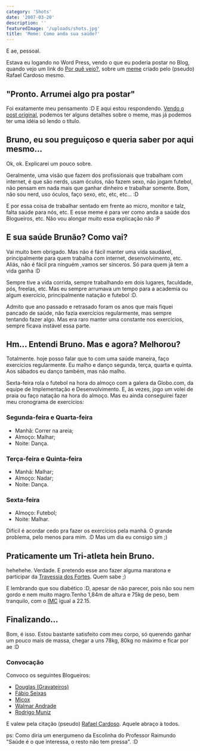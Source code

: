 ```yaml
---
category: 'Shots'
date: '2007-03-20'
description: ''
featuredImage: '/uploads/shots.jpg'
title: 'Meme: Como anda sua saúde?'
---
```


E ae, pessoal.

Estava eu logando no Word Press, vendo o que eu poderia postar no Blog, quando vejo um link do [Por quê veio?](http://porqueveio.com/), sobre um [meme](http://pt.wikipedia.org/wiki/Meme) criado pelo (pseudo) Rafael Cardoso mesmo.

## "Pronto. Arrumei algo pra postar"

Foi exatamente meu pensamento :D E aqui estou respondendo. [Vendo o post original](http://porqueveio.com/meu-proprio-meme-como-anda-sua-saude/), podemos ter alguns detalhes sobre o meme, mas já podemos ter uma idéia só lendo o título.

## Bruno, eu sou preguiçoso e queria saber por aqui mesmo...

Ok, ok. Explicarei um pouco sobre.

Geralmente, uma visão que fazem dos profissionais que trabalham com internet, é que são nerds, usam óculos, não fazem sexo, não jogam futebol, não pensam em nada mais que ganhar dinheiro e trabalhar somente. Bom, não sou nerd, uso óculos, faço sexo, etc, etc, etc... :D

E por essa coisa de trabalhar sentado em frente ao micro, monitor e talz, falta saúde para nós, etc. E esse meme é para ver como anda a saúde dos Blogueiros, etc. Não vou alongar muito essa explicação não :P

## E sua saúde Brunão? Como vai?

Vai muito bem obrigado. Mas não é fácil manter uma vida saudável, principalmente para quem trabalha com internet, desenvolvimento, etc. Aliás, não é fácil pra ninguém ,vamos ser sinceros. Só para quem já tem a vida ganha :D

Sempre tive a vida corrida, sempre trabalhando em dois lugares, faculdade, pós, freelas, etc. Mas eu sempre arrumava um tempo para a academia ou algum exercício, principalmente natação e futebol :D.

Admito que ano passado e retrasado foram os anos que mais fiquei pancado de saúde, não fazia exercícios regularmente, mas sempre tentando fazer algo. Mas era raro manter uma constante nos exercícios, sempre ficava instável essa parte.

## Hm... Entendi Bruno. Mas e agora? Melhorou?

Totalmente. hoje posso falar que to com uma saúde maneira, faço exercícios regularmente. Eu malho e danço segunda, terça, quarta e quinta. Aos sábados eu danço também, mas não malho.

Sexta-feira rola o futebol na hora do almoço com a galera da Globo.com, da equipe de Implementação e Desenvolvimento. E, às vezes, jogo um volei de praia ou faço natação na hora do almoço. Mas eu ainda conseguirei fazer meu cronograma de exercícios:

### Segunda-feira e Quarta-feira

- Manhã: Correr na areia;
- Almoço: Malhar;
- Noite: Dança.

### Terça-feira e Quinta-feira

- Manhã: Malhar;
- Almoço: Nadar;
- Noite: Dança.

### Sexta-feira

- Almoço: Futebol;
- Noite: Malhar.

Difícil é acordar cedo pra fazer os exercícios pela manhã. O grande problema, pelo menos para mim. :D Mas um dia eu consigo sim ;)

## Praticamente um Tri-atleta hein Bruno.

hehehehe. Verdade. E pretendo esse ano fazer alguma maratona e participar da [Travessia dos Fortes](http://www.rio2007.org.br/travessiadosfortes2006/home/home.asp). Quem sabe ;)

E lembrando que sou diabético :D, apesar de não parecer, pois não sou nem gordo e nem muito magro.Tenho 1,84m de altura e 75kg de peso, bem tranquilo, com o [IMC](http://pt.wikipedia.org/wiki/%C3%8Dndice_de_massa_corporal) igual a 22.15.

## Finalizando...

Bom, é isso. Estou bastante satisfeito com meu corpo, só querendo ganhar um pouco mais de massa, chegar a uns 78kg, 80kg no máximo e ficar por ae :D

### Convocação

Convoco os seguintes Blogueiros:

- [Douglas (Gravateiros)](http://gravateiros.com.br/)
- [Fábio Seixas](http://blog.fabioseixas.com.br/)
- [Micox](http://elmicox.blogspot.com/)
- [Walmar Andrade](http://www.fatorw.com/)
- [Rodrigo Muniz](http://rodrigomuniz.com/)

E valew pela citação (pseudo) [Rafael Cardoso](http://porqueveio.com/). Aquele abraço à todos.

ps: Como diria um energumeno da Escolinha do Professor Raimundo "Saúde é o que interessa, o resto não tem pressa". :D
